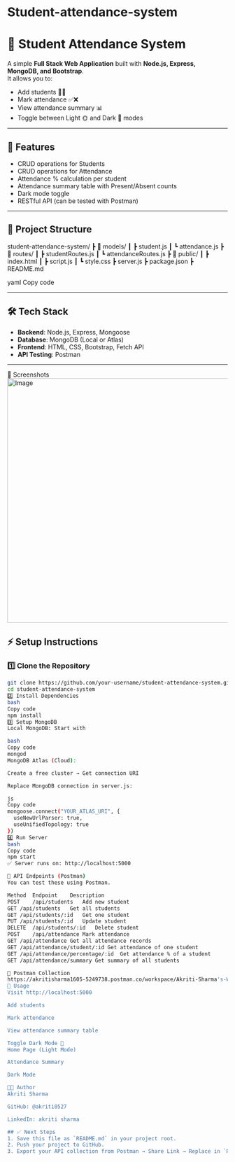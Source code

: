 # Student-attendance-system
# 📘 Student Attendance System

A simple **Full Stack Web Application** built with **Node.js, Express, MongoDB, and Bootstrap**.  
It allows you to:
- Add students 🧑‍🎓
- Mark attendance ✅❌
- View attendance summary 📊
- Toggle between Light 🌞 and Dark 🌙 modes

---

## 🚀 Features
- CRUD operations for Students
- CRUD operations for Attendance
- Attendance % calculation per student
- Attendance summary table with Present/Absent counts
- Dark mode toggle
- RESTful API (can be tested with Postman)

---

## 📂 Project Structure
student-attendance-system/
┣ 📂 models/
┃ ┣ student.js
┃ ┗ attendance.js
┣ 📂 routes/
┃ ┣ studentRoutes.js
┃ ┗ attendanceRoutes.js
┣ 📂 public/
┃ ┣ index.html
┃ ┣ script.js
┃ ┗ style.css
┣ server.js
┣ package.json
┣ README.md

yaml
Copy code

---

## 🛠️ Tech Stack
- **Backend**: Node.js, Express, Mongoose
- **Database**: MongoDB (Local or Atlas)
- **Frontend**: HTML, CSS, Bootstrap, Fetch API
- **API Testing**: Postman

---
📸 Screenshots
<img width="1223" height="559" alt="Image" src="https://github.com/user-attachments/assets/fea5ca10-a557-4e22-bacd-c51288251aee" />
## ⚡ Setup Instructions

### 1️⃣ Clone the Repository
```bash
git clone https://github.com/your-username/student-attendance-system.git
cd student-attendance-system
2️⃣ Install Dependencies
bash
Copy code
npm install
3️⃣ Setup MongoDB
Local MongoDB: Start with

bash
Copy code
mongod
MongoDB Atlas (Cloud):

Create a free cluster → Get connection URI

Replace MongoDB connection in server.js:

js
Copy code
mongoose.connect("YOUR_ATLAS_URI", {
  useNewUrlParser: true,
  useUnifiedTopology: true
})
4️⃣ Run Server
bash
Copy code
npm start
✅ Server runs on: http://localhost:5000

📌 API Endpoints (Postman)
You can test these using Postman.

Method	Endpoint	Description
POST	/api/students	Add new student
GET	/api/students	Get all students
GET	/api/students/:id	Get one student
PUT	/api/students/:id	Update student
DELETE	/api/students/:id	Delete student
POST	/api/attendance	Mark attendance
GET	/api/attendance	Get all attendance records
GET	/api/attendance/student/:id	Get attendance of one student
GET	/api/attendance/percentage/:id	Get attendance % of a student
GET	/api/attendance/summary	Get summary of all students

📌 Postman Collection
https://akritisharma1605-5249738.postman.co/workspace/Akriti-Sharma's-Workspace~6bc6cc21-ddb4-4daf-8270-9c5237d52040/collection/48216871-6780626d-d2fc-4b95-a75e-7ca05d8f6c0a?action=share&source=copy-link&creator=48216871
🎯 Usage
Visit http://localhost:5000

Add students

Mark attendance

View attendance summary table

Toggle Dark Mode 🌙
Home Page (Light Mode)

Attendance Summary

Dark Mode

👨‍💻 Author
Akriti Sharma

GitHub: @akriti0527

LinkedIn: akriti sharma

## ✅ Next Steps
1. Save this file as `README.md` in your project root.  
2. Push your project to GitHub.  
3. Export your API collection from Postman → Share Link → Replace in `README.md`.  


